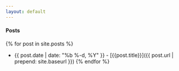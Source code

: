 ```yaml
---
layout: default
---
```



#### Posts


{% for post in site.posts %}
  * {{ post.date | date: "%b %-d, %Y" }} - [{{post.title}}]({{ post.url | prepend: site.baseurl }})
{% endfor %}
